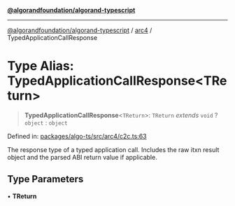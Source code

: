 [**@algorandfoundation/algorand-typescript**](../../README.md)

***

[@algorandfoundation/algorand-typescript](../../README.md) / [arc4](../README.md) / TypedApplicationCallResponse

# Type Alias: TypedApplicationCallResponse\<TReturn\>

> **TypedApplicationCallResponse**\<`TReturn`\>: `TReturn` *extends* `void` ? `object` : `object`

Defined in: [packages/algo-ts/src/arc4/c2c.ts:63](https://github.com/algorandfoundation/puya-ts/blob/main/packages/algo-ts/src/arc4/c2c.ts#L63)

The response type of a typed application call. Includes the raw itxn result object and the parsed ABI return value if applicable.

## Type Parameters

• **TReturn**
